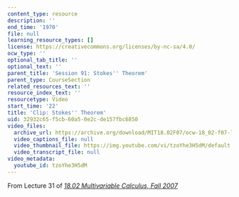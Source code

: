 ```yaml
---
content_type: resource
description: ''
end_time: '1970'
file: null
learning_resource_types: []
license: https://creativecommons.org/licenses/by-nc-sa/4.0/
ocw_type: ''
optional_tab_title: ''
optional_text: ''
parent_title: 'Session 91: Stokes'' Theorem'
parent_type: CourseSection
related_resources_text: ''
resource_index_text: ''
resourcetype: Video
start_time: '22'
title: 'Clip: Stokes'' Theorem'
uid: 32932c65-f5cb-60a5-0e2c-de157fbc6850
video_files:
  archive_url: https://archive.org/download/MIT18.02F07/ocw-18_02-f07-lec31_300k.mp4
  video_captions_file: null
  video_thumbnail_file: https://img.youtube.com/vi/tzoYhe3H5dM/default.jpg
  video_transcript_file: null
video_metadata:
  youtube_id: tzoYhe3H5dM
---
```


From Lecture 31 of [_18.02 Multivariable Calculus, Fall 2007_](/courses/18-02-multivariable-calculus-fall-2007/video_galleries/video-lectures)

